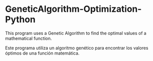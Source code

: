 # GeneticAlgorithm-Optimization-Python
This program uses a Genetic Algorithm to find the optimal values of a mathematical function.

Este programa utiliza un algoritmo genético para encontrar los valores óptimos de una función matemática.
